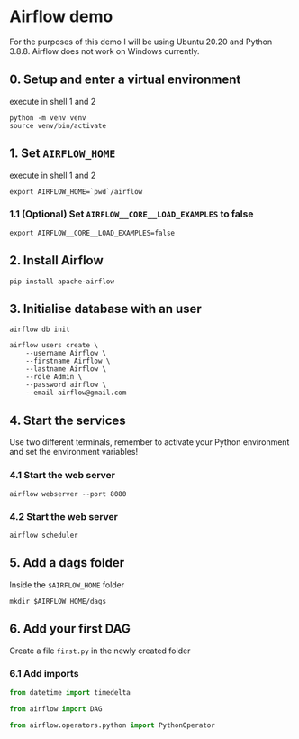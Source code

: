 # Airflow demo

For the purposes of this demo I will be using Ubuntu 20.20 and Python 3.8.8. 
Airflow does not work on Windows currently. 

## 0. Setup and enter a virtual environment  
execute in shell 1 and 2
```shells
python -m venv venv
source venv/bin/activate
```

## 1. Set `AIRFLOW_HOME`
execute in shell 1 and 2
```shell
export AIRFLOW_HOME=`pwd`/airflow
```

### 1.1 (Optional) Set `AIRFLOW__CORE__LOAD_EXAMPLES` to false 

```shell
export AIRFLOW__CORE__LOAD_EXAMPLES=false
```

## 2. Install Airflow

```shell
pip install apache-airflow
```

## 3. Initialise database with an user

```shell
airflow db init

airflow users create \
    --username Airflow \
    --firstname Airflow \
    --lastname Airflow \
    --role Admin \
    --password airflow \
    --email airflow@gmail.com
```

## 4. Start the services 

Use two different terminals, remember to activate your Python environment and set the environment variables!

### 4.1 Start the web server

```shell
airflow webserver --port 8080
```

### 4.2 Start the web server

```shell
airflow scheduler
```

## 5. Add a dags folder   

Inside the `$AIRFLOW_HOME` folder  

```shell
mkdir $AIRFLOW_HOME/dags
```

## 6. Add your first DAG

Create a file `first.py` in the newly created folder

### 6.1 Add imports

```python
from datetime import timedelta

from airflow import DAG

from airflow.operators.python import PythonOperator
```


